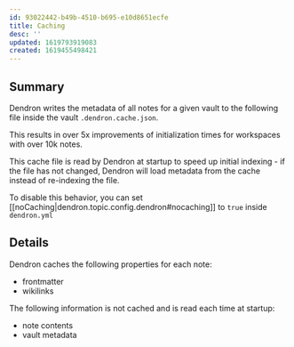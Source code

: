 ```yaml
---
id: 93022442-b49b-4510-b695-e10d8651ecfe
title: Caching
desc: ''
updated: 1619793919083
created: 1619455498421
---
```


## Summary

Dendron writes the metadata of all notes for a given vault to the following file inside the vault `.dendron.cache.json`.

This results in over 5x improvements of initialization times for workspaces with over 10k notes.

This cache file is read by Dendron at startup to speed up initial indexing - if the file has not changed, Dendron will load metadata from the cache instead of re-indexing the file. 

To disable this behavior, you can set [[noCaching|dendron.topic.config.dendron#nocaching]] to `true` inside `dendron.yml`


## Details

Dendron caches the following properties for each note:
- frontmatter 
- wikilinks

The following information is not cached and is read each time at startup:
- note contents
- vault metadata